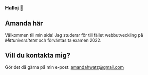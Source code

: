 ### Halloj 👋

## Amanda här
Välkommen till min sida! Jag studerar för till fället webbutveckling på *Mittuniversitetet* och förväntas ta examen 2022.

## Vill du kontakta mig?
Gör det då gärna på min e-post: [amandahwatz@gmail.com](mailto:amandahwatz@gmail.com)



<!--
- 🔭 I’m currently working on ...
- 🌱 I’m currently learning ...
- 👯 I’m looking to collaborate on ...
- 🤔 I’m looking for help with ...
- 💬 Ask me about ...
- 📫 How to reach me: ...
- 😄 Pronouns: ...
- ⚡ Fun fact: ...
-->

